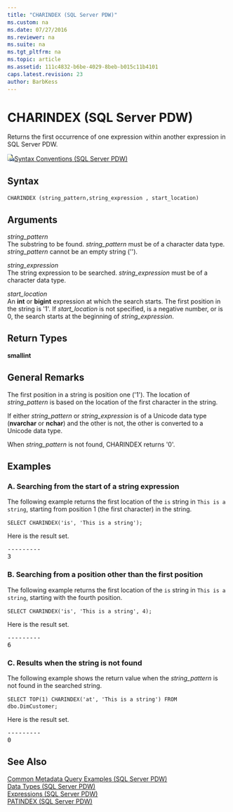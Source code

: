 ```yaml
---
title: "CHARINDEX (SQL Server PDW)"
ms.custom: na
ms.date: 07/27/2016
ms.reviewer: na
ms.suite: na
ms.tgt_pltfrm: na
ms.topic: article
ms.assetid: 111c4832-b6be-4029-8beb-b015c11b4101
caps.latest.revision: 23
author: BarbKess
---
```

# CHARINDEX (SQL Server PDW)
Returns the first occurrence of one expression within another expression in SQL Server PDW.  
  
![Topic link icon](../sqlpdw/media/Topic_Link.gif "Topic_Link")[Syntax Conventions &#40;SQL Server PDW&#41;](../sqlpdw/syntax-conventions-sql-server-pdw.md)  
  
## Syntax  
  
```  
CHARINDEX (string_pattern,string_expression , start_location)  
```  
  
## Arguments  
*string_pattern*  
The substring to be found. *string_pattern* must be of a character data type. *string_pattern* cannot be an empty string ('').  
  
*string_expression*  
The string expression to be searched. *string_expression* must be of a character data type.  
  
*start_location*  
An **int** or **bigint** expression at which the search starts. The first position in the string is '1'. If *start_location* is not specified, is a negative number, or is 0, the search starts at the beginning of *string_expression*.  
  
## Return Types  
**smallint**  
  
## General Remarks  
The first position in a string is position one ('1'). The location of *string_pattern* is based on the location of the first character in the string.  
  
If either *string_pattern* or *string_expression* is of a Unicode data type (**nvarchar** or **nchar**) and the other is not, the other is converted to a Unicode data type.  
  
When *string_pattern* is not found, CHARINDEX returns '0'.  
  
## Examples  
  
### A. Searching from the start of a string expression  
The following example returns the first location of the `is` string in `This is a string`, starting from position 1 (the first character) in the string.  
  
```  
SELECT CHARINDEX('is', 'This is a string');  
```  
  
Here is the result set.  
  
<pre>---------  
3</pre>  
  
### B. Searching from a position other than the first position  
The following example returns the first location of the `is` string in `This is a string`, starting with the fourth position.  
  
```  
SELECT CHARINDEX('is', 'This is a string', 4);  
```  
  
Here is the result set.  
  
<pre>---------  
6</pre>  
  
### C. Results when the string is not found  
The following example shows the return value when the *string_pattern* is not found in the searched string.  
  
```  
SELECT TOP(1) CHARINDEX('at', 'This is a string') FROM dbo.DimCustomer;  
```  
  
Here is the result set.  
  
<pre>---------  
0</pre>  
  
## See Also  
[Common Metadata Query Examples &#40;SQL Server PDW&#41;](../sqlpdw/common-metadata-query-examples-sql-server-pdw.md)  
[Data Types &#40;SQL Server PDW&#41;](../sqlpdw/data-types-sql-server-pdw.md)  
[Expressions &#40;SQL Server PDW&#41;](../sqlpdw/expressions-sql-server-pdw.md)  
[PATINDEX &#40;SQL Server PDW&#41;](../sqlpdw/patindex-sql-server-pdw.md)  
  
